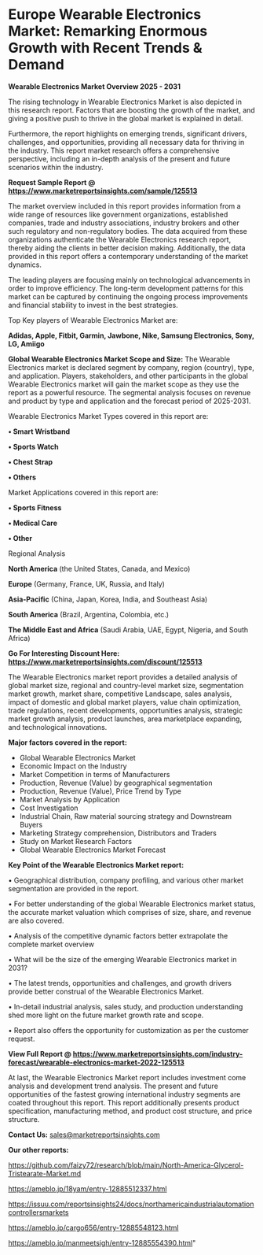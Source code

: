# Europe Wearable Electronics Market: Remarking Enormous Growth with Recent Trends & Demand

<Strong> Wearable Electronics Market Overview 2025 - 2031</strong>

The rising technology in Wearable Electronics Market is also depicted in this research report. Factors that are boosting the growth of the market, and giving a positive push to thrive in the global market is explained in detail.

Furthermore, the report highlights on emerging trends, significant drivers, challenges, and opportunities, providing all necessary data for thriving in the industry. This report market research offers a comprehensive perspective, including an in-depth analysis of the present and future scenarios within the industry.

<strong>Request Sample Report @ <a href=https://www.marketreportsinsights.com/sample/125513>https://www.marketreportsinsights.com/sample/125513</a></strong>

The market overview included in this report provides information from a wide range of resources like government organizations, established companies, trade and industry associations, industry brokers and other such regulatory and non-regulatory bodies. The data acquired from these organizations authenticate the Wearable Electronics research report, thereby aiding the clients in better decision making. Additionally, the data provided in this report offers a contemporary understanding of the market dynamics.

The leading players are focusing mainly on technological advancements in order to improve efficiency. The long-term development patterns for this market can be captured by continuing the ongoing process improvements and financial stability to invest in the best strategies.

Top Key players of Wearable Electronics Market are:

<strong>Adidas, Apple, Fitbit, Garmin, Jawbone, Nike, Samsung Electronics, Sony, LG, Amiigo</strong>

<strong><b>Global Wearable Electronics Market Scope and Size:</b></strong>
The Wearable Electronics market is declared segment by company, region (country), type, and application. Players, stakeholders, and other participants in the global Wearable Electronics market will gain the market scope as they use the report as a powerful resource. The segmental analysis focuses on revenue and product by type and application and the forecast period of 2025-2031.

Wearable Electronics Market Types covered in this report are:

<strong>• Smart Wristband

• Sports Watch

• Chest Strap

• Others</strong>

Market Applications covered in this report are:

<strong>• Sports Fitness

• Medical Care

• Other</strong> 

Regional Analysis

<strong>North America</strong> (the United States, Canada, and Mexico)

<strong>Europe</strong> (Germany, France, UK, Russia, and Italy)

<strong>Asia-Pacific</strong> (China, Japan, Korea, India, and Southeast Asia)

<strong>South America</strong> (Brazil, Argentina, Colombia, etc.)

<strong>The Middle East and Africa</strong> (Saudi Arabia, UAE, Egypt, Nigeria, and South Africa)

<strong>Go For Interesting Discount Here: <a href=https://www.marketreportsinsights.com/discount/125513>https://www.marketreportsinsights.com/discount/125513</a></strong>

The Wearable Electronics market report provides a detailed analysis of global market size, regional and country-level market size, segmentation market growth, market share, competitive Landscape, sales analysis, impact of domestic and global market players, value chain optimization, trade regulations, recent developments, opportunities analysis, strategic market growth analysis, product launches, area marketplace expanding, and technological innovations.

<strong><b>Major factors covered in the report:</b></strong>
<ul>
  <li>Global Wearable Electronics Market </li>
  <li>Economic Impact on the Industry</li>
  <li>Market Competition in terms of Manufacturers</li>
  <li>Production, Revenue (Value) by geographical segmentation</li>
  <li>Production, Revenue (Value), Price Trend by Type</li>
  <li>Market Analysis by Application</li>
  <li>Cost Investigation</li>
  <li>Industrial Chain, Raw material sourcing strategy and Downstream Buyers</li>
  <li>Marketing Strategy comprehension, Distributors and Traders</li>
  <li>Study on Market Research Factors</li>
  <li>Global Wearable Electronics Market Forecast</li>
</ul>

<strong><b>Key Point of the Wearable Electronics Market report:</b></strong>

• Geographical distribution, company profiling, and various other market segmentation are provided in the report.

• For better understanding of the global Wearable Electronics market status, the accurate market valuation which comprises of size, share, and revenue are also covered.

• Analysis of the competitive dynamic factors better extrapolate the complete market overview

• What will be the size of the emerging Wearable Electronics market in 2031?

• The latest trends, opportunities and challenges, and growth drivers provide better construal of the Wearable Electronics Market.

• In-detail industrial analysis, sales study, and production understanding shed more light on the future market growth rate and scope.

• Report also offers the opportunity for customization as per the customer request.

<strong><b>View Full Report @ <a href=https://www.marketreportsinsights.com/industry-forecast/wearable-electronics-market-2022-125513>https://www.marketreportsinsights.com/industry-forecast/wearable-electronics-market-2022-125513</a></b></strong>


At last, the Wearable Electronics Market report includes investment come analysis and development trend analysis. The present and future opportunities of the fastest growing international industry segments are coated throughout this report. This report additionally presents product specification, manufacturing method, and product cost structure, and price structure.

<strong>Contact Us:</strong>
sales@marketreportsinsights.com

<strong>Our other reports:</strong>

<a href=https://github.com/faizy72/research/blob/main/North-America-Glycerol-Tristearate-Market.md>https://github.com/faizy72/research/blob/main/North-America-Glycerol-Tristearate-Market.md</a>

<a href=https://ameblo.jp/18yam/entry-12885512337.html>https://ameblo.jp/18yam/entry-12885512337.html</a>

<a href=https://issuu.com/reportsinsights24/docs/northamericaindustrialautomationcontrollersmarkets>https://issuu.com/reportsinsights24/docs/northamericaindustrialautomationcontrollersmarkets</a>

<a href=https://ameblo.jp/cargo656/entry-12885548123.html>https://ameblo.jp/cargo656/entry-12885548123.html</a>

<a href=https://ameblo.jp/manmeetsigh/entry-12885554390.html>https://ameblo.jp/manmeetsigh/entry-12885554390.html</a>"
